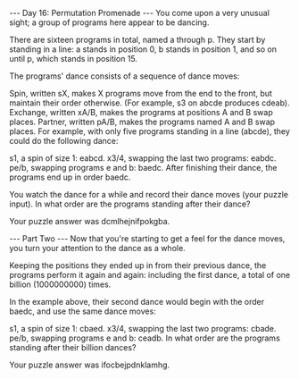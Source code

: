 --- Day 16: Permutation Promenade ---
You come upon a very unusual sight; a group of programs here appear to be dancing.

There are sixteen programs in total, named a through p. They start by standing in a line: a stands in position 0, b stands in position 1, and so on until p, which stands in position 15.

The programs' dance consists of a sequence of dance moves:

Spin, written sX, makes X programs move from the end to the front, but maintain their order otherwise. (For example, s3 on abcde produces cdeab).
Exchange, written xA/B, makes the programs at positions A and B swap places.
Partner, written pA/B, makes the programs named A and B swap places.
For example, with only five programs standing in a line (abcde), they could do the following dance:

s1, a spin of size 1: eabcd.
x3/4, swapping the last two programs: eabdc.
pe/b, swapping programs e and b: baedc.
After finishing their dance, the programs end up in order baedc.

You watch the dance for a while and record their dance moves (your puzzle input). In what order are the programs standing after their dance?

Your puzzle answer was dcmlhejnifpokgba.

--- Part Two ---
Now that you're starting to get a feel for the dance moves, you turn your attention to the dance as a whole.

Keeping the positions they ended up in from their previous dance, the programs perform it again and again: including the first dance, a total of one billion (1000000000) times.

In the example above, their second dance would begin with the order baedc, and use the same dance moves:

s1, a spin of size 1: cbaed.
x3/4, swapping the last two programs: cbade.
pe/b, swapping programs e and b: ceadb.
In what order are the programs standing after their billion dances?

Your puzzle answer was ifocbejpdnklamhg.